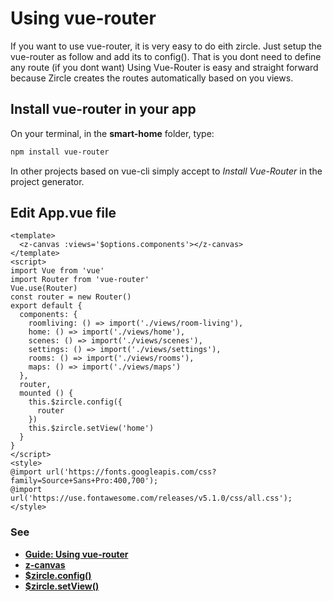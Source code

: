 # Using vue-router
If you want to use vue-router, it is very easy to do eith zircle. Just setup  the vue-router as follow and add its to config(). That is you dont need to define any route (if you dont want)
Using Vue-Router is easy and straight forward because Zircle creates the routes automatically based on you views.

## Install vue-router in your app

On your terminal, in the **smart-home** folder, type:

```sh
npm install vue-router
```

In other projects based on vue-cli simply accept to *Install Vue-Router* in the project generator. 

## Edit App.vue file

```vue{5-8,18,21}
<template>
  <z-canvas :views='$options.components'></z-canvas>
</template>
<script>
import Vue from 'vue'
import Router from 'vue-router'
Vue.use(Router)
const router = new Router()
export default {
  components: {
    roomliving: () => import('./views/room-living'),
    home: () => import('./views/home'),
    scenes: () => import('./views/scenes'),
    settings: () => import('./views/settings'),
    rooms: () => import('./views/rooms'),
    maps: () => import('./views/maps')
  },
  router,
  mounted () {
    this.$zircle.config({
      router
    })
    this.$zircle.setView('home')
  }
}
</script>
<style>
@import url('https://fonts.googleapis.com/css?family=Source+Sans+Pro:400,700');
@import url('https://use.fontawesome.com/releases/v5.1.0/css/all.css');
</style>
```

### See
- [**Guide: Using vue-router**](/guide/using-vue-router.html)
- [**z-canvas**](/api/z-canvas.html)
- [**$zircle.config()**](/api/public-api.html#config-definition)
- [**$zircle.setView()**](/api/public-api.html#setview-viewname)
